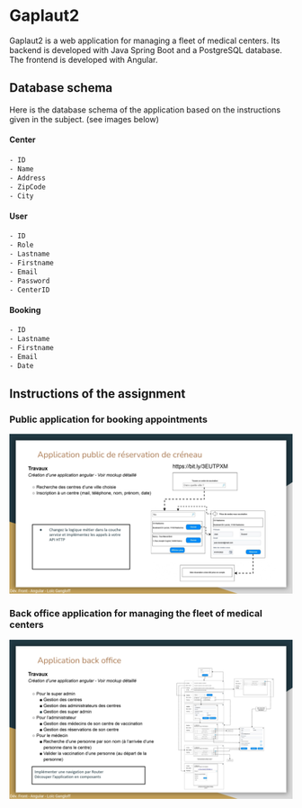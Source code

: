 # Gaplaut2 

Gaplaut2 is a web application for managing a fleet of medical centers. Its backend is developed with Java Spring Boot and a PostgreSQL database. The frontend is developed with Angular.


## Database schema

Here is the database schema of the application based on the instructions given in the subject. (see images below)
    

#### Center
    - ID
    - Name
    - Address
    - ZipCode
    - City

#### User
    - ID
    - Role
    - Lastname
    - Firstname
    - Email
    - Password
    - CenterID

#### Booking
    - ID
    - Lastname
    - Firstname
    - Email
    - Date

## Instructions of the assignment

### Public application for booking appointments
<img src="README_img/publicApp.jpg"></img>

### Back office application for managing the fleet of medical centers
<img src="README_img/backOfficeApp.jpg"></img>
